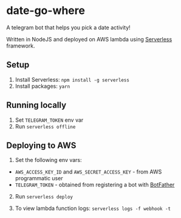 # date-go-where

A telegram bot that helps you pick a date activity!

Written in NodeJS and deployed on AWS lambda using [Serverless](https://www.serverless.com/) framework.

## Setup

1. Install Serverless: `npm install -g serverless`
2. Install packages: `yarn`

## Running locally

1. Set `TELEGRAM_TOKEN` env var
2. Run `serverless offline`

## Deploying to AWS

1. Set the following env vars:

- `AWS_ACCESS_KEY_ID` and `AWS_SECRET_ACCESS_KEY` - from AWS programmatic user
- `TELEGRAM_TOKEN` - obtained from registering a bot with [BotFather](https://core.telegram.org/bots#6-botfather)

2. Run `serverless deploy`

3. To view lambda function logs: `serverless logs -f webhook -t`
